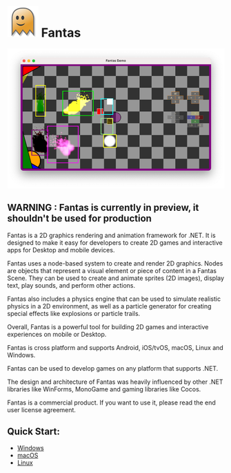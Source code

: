 # ![screenshot](images/fantas_small.png) **Fantas**

![screenshot](images/screenshot.png)

## WARNING : Fantas is currently in preview, it shouldn't be used for production


Fantas is a 2D graphics rendering and animation framework for .NET. It is designed to make it easy for developers to create 2D games and interactive apps for Desktop and mobile devices.

Fantas uses a node-based system to create and render 2D graphics. Nodes are objects that represent a visual element or piece of content in a Fantas Scene. They can be used to create and animate sprites (2D images), display text, play sounds, and perform other actions.

Fantas also includes a physics engine that can be used to simulate realistic physics in a 2D environment, as well as a particle generator for creating special effects like explosions or particle trails.

Overall, Fantas is a powerful tool for building 2D games and interactive experiences on mobile or Desktop.

Fantas is cross platform and supports Android, iOS/tvOS, macOS, Linux and Windows.

Fantas can be used to develop games on any platform that supports .NET.

The design and architecture of Fantas was heavily influenced by other .NET libraries like WinForms, MonoGame and gaming libraries like Cocos.

Fantas is a commercial product. If you want to use it, please read the end user license agreement.

## Quick Start:
* [Windows](windows.md)
* [macOS](mac.md)
* [Linux](linux.md)

